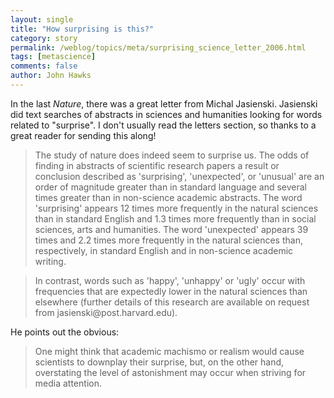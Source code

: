 ```yaml
---
layout: single 
title: "How surprising is this?" 
category: story
permalink: /weblog/topics/meta/surprising_science_letter_2006.html
tags: [metascience] 
comments: false 
author: John Hawks 
---
```



<p>
In the last <i>Nature</i>, there was a great letter from Michal Jasienski. Jasienski did text searches of abstracts in sciences and humanities looking for words related to "surprise". I don't usually read the letters section, so thanks to a great reader for sending this along!
</p>

<blockquote>The study of nature does indeed seem to surprise us. The odds of finding in abstracts of scientific research papers a result or conclusion described as 'surprising', 'unexpected', or 'unusual' are an order of magnitude greater than in standard language and several times greater than in non-science academic abstracts. The word 'surprising' appears 12 times more frequently in the natural sciences than in standard English and 1.3 times more frequently than in social sciences, arts and humanities. The word 'unexpected' appears 39 times and 2.2 times more frequently in the natural sciences than, respectively, in standard English and in non-science academic writing. </blockquote>

<blockquote>In contrast, words such as 'happy', 'unhappy' or 'ugly' occur with frequencies that are expectedly lower in the natural sciences than elsewhere (further details of this research are available on request from jasienski@post.harvard.edu). </blockquote>

<p>
He points out the obvious: 
</p>

<blockquote>One might think that academic machismo or realism would cause scientists to downplay their surprise, but, on the other hand, overstating the level of astonishment may occur when striving for media attention. </blockquote>



